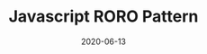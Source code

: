 ---
date: 2020-06-13
tags:
  - javascript
target_url: https://www.tinyblog.dev/blog/2020-07-13-javascript-roro-pattern/
title: Javascript RORO Pattern
---